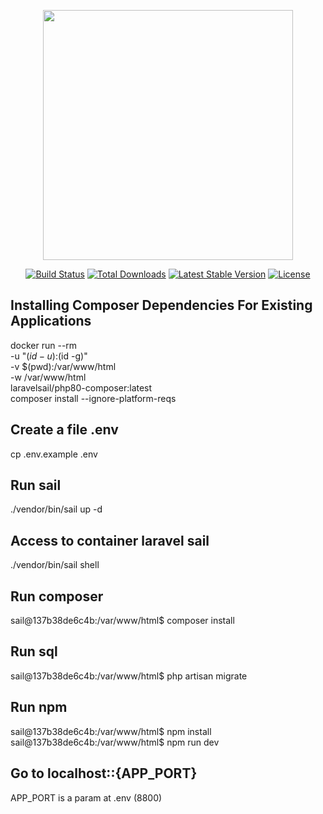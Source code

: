 <p align="center"><a href="https://laravel.com" target="_blank"><img src="https://raw.githubusercontent.com/laravel/art/master/logo-lockup/5%20SVG/2%20CMYK/1%20Full%20Color/laravel-logolockup-cmyk-red.svg" width="400"></a></p>

<p align="center">
<a href="https://travis-ci.org/laravel/framework"><img src="https://travis-ci.org/laravel/framework.svg" alt="Build Status"></a>
<a href="https://packagist.org/packages/laravel/framework"><img src="https://img.shields.io/packagist/dt/laravel/framework" alt="Total Downloads"></a>
<a href="https://packagist.org/packages/laravel/framework"><img src="https://img.shields.io/packagist/v/laravel/framework" alt="Latest Stable Version"></a>
<a href="https://packagist.org/packages/laravel/framework"><img src="https://img.shields.io/packagist/l/laravel/framework" alt="License"></a>
</p>

## Installing Composer Dependencies For Existing Applications
docker run --rm \
    -u "$(id -u):$(id -g)" \
    -v $(pwd):/var/www/html \
    -w /var/www/html \
    laravelsail/php80-composer:latest \
    composer install --ignore-platform-reqs

## Create a file .env
cp .env.example .env

## Run sail
./vendor/bin/sail up -d

## Access to container laravel sail
./vendor/bin/sail shell
## Run composer
sail@137b38de6c4b:/var/www/html$ composer install

## Run sql
sail@137b38de6c4b:/var/www/html$ php artisan migrate

## Run npm
sail@137b38de6c4b:/var/www/html$ npm install sail@137b38de6c4b:/var/www/html$ npm run dev

## Go to localhost::{APP_PORT}
APP_PORT is a param at .env (8800)
